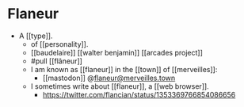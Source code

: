 # Flaneur

- A [[type]].
  - of [[personality]]. 
  - [[baudelaire]] [[walter benjamin]] [[arcades project]]
  - #pull [[flâneur]]
  - I am known as [[flaneur]] in the [[town]] of [[merveilles]]:
    - [[mastodon]] @flaneur@merveilles.town
  - I sometimes write about [[flaneur]], a [[web browser]].
    - https://twitter.com/flancian/status/1353369766854086656



